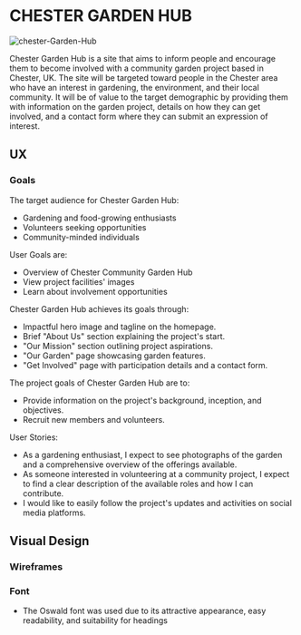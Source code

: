 # CHESTER GARDEN HUB
![chester-Garden-Hub](https://github.com/chrissuttondev/chester-garden-hub/assets/136370848/dc8e8157-0590-4a9e-ab6e-9ad715b56e96)

Chester Garden Hub is a site that aims to inform people and encourage them to become involved with a community garden project based in Chester, UK. The site will be targeted toward people in the Chester area who have an interest in gardening, the environment, and their local community. It will be of value to the target demographic by providing them with information on the garden project, details on how they can get involved, and a contact form where they can submit an expression of interest.

## UX
### Goals

The target audience for Chester Garden Hub:

- Gardening and food-growing enthusiasts
- Volunteers seeking opportunities
- Community-minded individuals

User Goals are: 

- Overview of Chester Community Garden Hub
- View project facilities' images
- Learn about involvement opportunities

Chester Garden Hub achieves its goals through:

- Impactful hero image and tagline on the homepage.
- Brief "About Us" section explaining the project's start.
- "Our Mission" section outlining project aspirations.
- "Our Garden" page showcasing garden features.
- "Get Involved" page with participation details and a contact form.

The project goals of Chester Garden Hub are to:

- Provide information on the project's background, inception, and objectives.
- Recruit new members and volunteers.


User Stories:

- As a gardening enthusiast, I expect to see photographs of the garden and a comprehensive overview of the offerings available.
- As someone interested in volunteering at a community project, I expect to find a clear description of the available roles and how I can contribute.
- I would like to easily follow the project's updates and activities on social media platforms.

## Visual Design

### Wireframes





### Font
- The Oswald font was used due to its attractive appearance, easy readability, and suitability for headings

  
